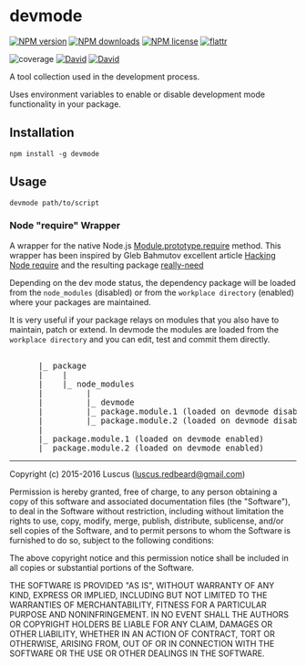 # devmode
[![NPM version](https://img.shields.io/npm/v/devmode.svg?style=flat)](https://www.npmjs.com/package/devmode "View this project on NPM")
[![NPM downloads](https://img.shields.io/npm/dm/devmode.svg?style=flat)](https://www.npmjs.com/package/devmode "View this project on NPM")
[![NPM license](https://img.shields.io/npm/l/devmode.svg?style=flat)](https://www.npmjs.com/package/devmode "View this project on NPM")
[![flattr](https://img.shields.io/badge/flattr-donate-yellow.svg?style=flat)](http://flattr.com/thing/3817419/luscus-on-GitHub)

![coverage](https://cdn.rawgit.com/luscus/devmode/master/reports/coverage.svg)
[![David](https://img.shields.io/david/luscus/devmode.svg?style=flat)](https://david-dm.org/luscus/devmode)
[![David](https://img.shields.io/david/dev/luscus/devmode.svg?style=flat)](https://david-dm.org/luscus/devmode#info=devDependencies)

A tool collection used in the development process.

Uses environment variables to enable or disable development mode functionality in your package.

## Installation

    npm install -g devmode
    
## Usage

    devmode path/to/script

### Node "require" Wrapper
A wrapper for the native Node.js [Module.prototype.require](https://nodejs.org/dist/latest-v4.x/docs/api/modules.html#modules_module_require_id) method.
This wrapper has been inspired by Gleb Bahmutov excellent article
[Hacking Node require](http://bahmutov.calepin.co/hacking-node-require.html) and the resulting package [really-need](https://github.com/bahmutov/really-need)

Depending on the dev mode status, the dependency package will be loaded
from the `node_modules` (disabled) or from the `workplace directory` (enabled)
where your packages are maintained.

It is very useful if your package relays on modules that you also
have to maintain, patch or extend. In devmode the modules are loaded from
the `workplace directory` and you can edit, test and commit them directly.

<pre>
    <WORKPLACE>
      |_ package
      |    |
      |    |_ node_modules
      |         |
      |         |_ devmode
      |         |_ package.module.1 (loaded on devmode disabled)
      |         |_ package.module.2 (loaded on devmode disabled)
      |    
      |_ package.module.1 (loaded on devmode enabled)
      |_ package.module.2 (loaded on devmode enabled)
</pre>

    
--------------
Copyright (c) 2015-2016 Luscus (luscus.redbeard@gmail.com)

Permission is hereby granted, free of charge, to any person obtaining a copy of this software and associated documentation files (the "Software"), to deal in the Software without restriction, including without limitation the rights to use, copy, modify, merge, publish, distribute, sublicense, and/or sell copies of the Software, and to permit persons to whom the Software is furnished to do so, subject to the following conditions:

The above copyright notice and this permission notice shall be included in all copies or substantial portions of the Software.

THE SOFTWARE IS PROVIDED "AS IS", WITHOUT WARRANTY OF ANY KIND, EXPRESS OR IMPLIED, INCLUDING BUT NOT LIMITED TO THE WARRANTIES OF MERCHANTABILITY, FITNESS FOR A PARTICULAR PURPOSE AND NONINFRINGEMENT. IN NO EVENT SHALL THE AUTHORS OR COPYRIGHT HOLDERS BE LIABLE FOR ANY CLAIM, DAMAGES OR OTHER LIABILITY, WHETHER IN AN ACTION OF CONTRACT, TORT OR OTHERWISE, ARISING FROM, OUT OF OR IN CONNECTION WITH THE SOFTWARE OR THE USE OR OTHER DEALINGS IN THE SOFTWARE.
